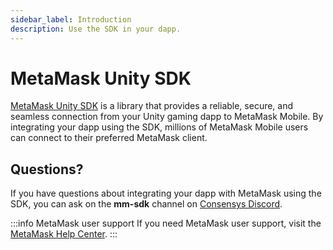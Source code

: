 ```yaml
---
sidebar_label: Introduction
description: Use the SDK in your dapp.
---
```


# MetaMask Unity SDK

[MetaMask Unity SDK](concepts/about-sdk.md) is a library that provides a reliable, secure, and seamless
connection from your Unity gaming dapp to MetaMask Mobile.
By integrating your dapp using the SDK, millions of MetaMask Mobile users can connect to their
preferred MetaMask client.

## Questions?

If you have questions about integrating your dapp with MetaMask using the SDK, you can ask on the
**mm-sdk** channel on [Consensys Discord](https://discord.gg/consensys).

:::info MetaMask user support
If you need MetaMask user support, visit the [MetaMask Help Center](https://support.metamask.io/).
:::
